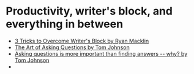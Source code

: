 

# Productivity, writer's block, and everything in between

- [3 Tricks to Overcome Writer's Block by Ryan Macklin](https://thegooddocsproject.dev/blog/3-tricks-to-overcome-writers-block/?utm_campaign=Everything%20Technical%20Writing%20Newsletter&utm_medium=email&utm_source=Revue%20newsletter)
- [The Art of Asking Questions by Tom Johnson](https://idratherbewriting.com/2010/02/17/the-art-of-asking-questions/)
- [Asking questions is more important than finding answers -- why? by Tom Johnson](https://idratherbewriting.com/2012/04/27/asking-questions-is-more-important-than-finding-answers-why/)
- 
